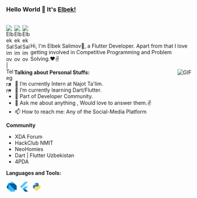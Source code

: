 ### Hello World 👋 It's [Elbek!](https://github.com/elbek-salimov)

<br/>


<a href="https://t.me/Elbek_Salimov/">
<img align="left" alt="Elbek Salimov | Telegram" width="22px" src="https://cdn.jsdelivr.net/npm/simple-icons@v3/icons/telegram.svg" />
</a>
<a href="https://www.linkedin.com/in/elbek-salimov/">
<img align="left" alt="Elbek Salimov" width="22px" src="https://cdn.jsdelivr.net/npm/simple-icons@v3/icons/linkedin.svg" />
</a>
<a href="https://www.instagram.com/real_elbek/">
<img align="left" alt="Elbek Salimov" width="22px" src="https://cdn.jsdelivr.net/npm/simple-icons@v3/icons/instagram.svg" />
</a>
<br />

<br />

Hi, I'm Elbek Salimov🙌, a Flutter Developer. Apart from that I love getting involved in Competitive Programming and Problem Solving.❤✌


<img align="right" alt="GIF" src="https://media.giphy.com/media/USV0ym3bVWQJJmNu3N/giphy.gif" />


**Talking about Personal Stuffs:**

- 🔭 I’m currently Intern at Najot Ta'lim.
- 🌱 I’m currently learning Dart/Flutter.
- 👯 Part of Developer Community.
- 💬 Ask me about anything , Would love to answer them.✌
- 📫 How to reach me: Any of the Social-Media Platform 



**Community**
- XDA Forum
- HackClub NMIT
- NeoHomies
- Dart | Flutter Uzbekistan
- 4PDA


**Languages and Tools:**

<code><img height="30" src="https://raw.githubusercontent.com/github/explore/80688e429a7d4ef2fca1e82350fe8e3517d3494d/topics/dart/dart.png"></code>
<code><img height="30" src="https://raw.githubusercontent.com/github/explore/80688e429a7d4ef2fca1e82350fe8e3517d3494d/topics/flutter/flutter.png"></code>
<code><img height="30" src="https://raw.githubusercontent.com/github/explore/80688e429a7d4ef2fca1e82350fe8e3517d3494d/topics/python/python.png"></code>
